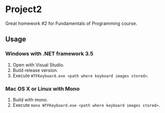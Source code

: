 # Project2

Great homework #2 for Fundamentals of Programming course.

## Usage

### Windows with .NET framework 3.5

1. Open with Visual Studio.
2. Build release version. 
3. Execute `WTFKeyboard.exe <path where keyboard images stored>`.

### Mac OS X or Linux with Mono

1. Build with mono.
2. Execute `mono WTFKeyboard.exe <path where keyboard images stored>`.
